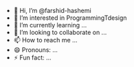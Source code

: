 - 👋 Hi, I’m @farshid-hashemi
- 👀 I’m interested in ProgrammingTdesign
- 🌱 I’m currently learning ...
- 💞️ I’m looking to collaborate on ...
- 📫 How to reach me ...
- 😄 Pronouns: ...
- ⚡ Fun fact: ...

<!---
farshid-hashemi/farshid-hashemi is a ✨ special ✨ repository because its `README.md` (this file) appears on your GitHub profile.
You can click the Preview link to take a look at your changes.
--->
